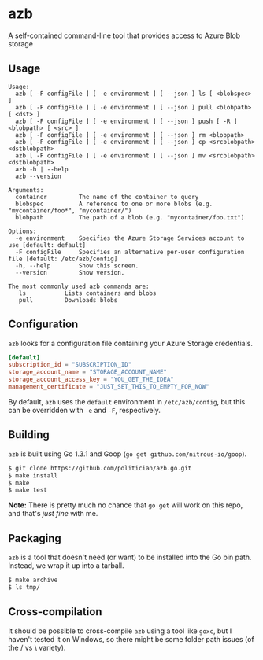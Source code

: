 azb
===

A self-contained command-line tool that provides access to Azure Blob storage

## Usage

```
Usage:
  azb [ -F configFile ] [ -e environment ] [ --json ] ls [ <blobspec> ] 
  azb [ -F configFile ] [ -e environment ] [ --json ] pull <blobpath> [ <dst> ]
  azb [ -F configFile ] [ -e environment ] [ --json ] push [ -R ] <blobpath> [ <src> ]
  azb [ -F configFile ] [ -e environment ] [ --json ] rm <blobpath>
  azb [ -F configFile ] [ -e environment ] [ --json ] cp <srcblobpath> <dstblobpath>
  azb [ -F configFile ] [ -e environment ] [ --json ] mv <srcblobpath> <dstblobpath>
  azb -h | --help
  azb --version

Arguments:
  container     	The name of the container to query
  blobspec      	A reference to one or more blobs (e.g. "mycontainer/foo*", "mycontainer/")
  blobpath			The path of a blob (e.g. "mycontainer/foo.txt")

Options:
  -e environment    Specifies the Azure Storage Services account to use [default: default]
  -F configFile  	Specifies an alternative per-user configuration file [default: /etc/azb/config]
  -h, --help     	Show this screen.
  --version     	Show version.

The most commonly used azb commands are:
   ls         	Lists containers and blobs
   pull         Downloads blobs
```

## Configuration

`azb` looks for a configuration file containing your Azure Storage credentials.

```TOML
[default]
subscription_id = "SUBSCRIPTION_ID"
storage_account_name = "STORAGE_ACCOUNT_NAME"
storage_account_access_key = "YOU_GET_THE_IDEA"
management_certificate = "JUST_SET_THIS_TO_EMPTY_FOR_NOW"
```

By default, `azb` uses the `default` environment in `/etc/azb/config`, but this can be 
overridden with `-e` and `-F`, respectively.

## Building

`azb` is built using Go 1.3.1 and Goop (`go get github.com/nitrous-io/goop`).

```Bash
$ git clone https://github.com/politician/azb.go.git
$ make install
$ make
$ make test
```

**Note:** There is pretty much no chance that `go get` will work on this repo, and that's _just fine_ with me.

## Packaging

`azb` is a tool that doesn't need (or want) to be installed into the Go bin path.  Instead, we wrap it up into a tarball.

```Bash
$ make archive
$ ls tmp/
```

## Cross-compilation

It should be possible to cross-compile `azb` using a tool like `goxc`, but I haven't tested it on Windows, so there might be some folder path issues (of the / vs \ variety).
